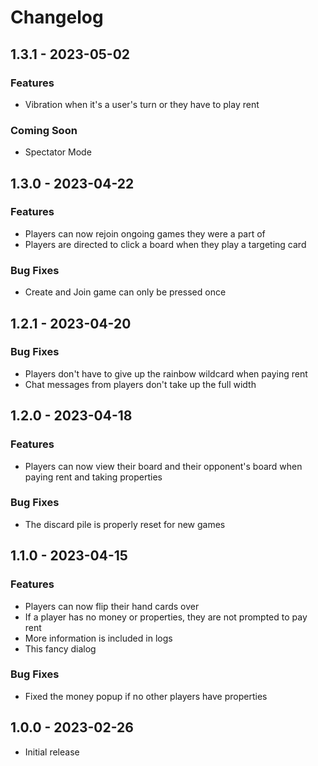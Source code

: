 # Changelog

## 1.3.1 - 2023-05-02

### Features
* Vibration when it's a user's turn or they have to play rent

### Coming Soon
* Spectator Mode


## 1.3.0 - 2023-04-22

### Features
* Players can now rejoin ongoing games they were a part of
* Players are directed to click a board when they play a targeting card

### Bug Fixes
* Create and Join game can only be pressed once


## 1.2.1 - 2023-04-20

### Bug Fixes
* Players don't have to give up the rainbow wildcard when paying rent
* Chat messages from players don't take up the full width


## 1.2.0 - 2023-04-18

### Features
* Players can now view their board and their opponent's board when paying rent and taking properties

### Bug Fixes
* The discard pile is properly reset for new games


## 1.1.0 - 2023-04-15

### Features
* Players can now flip their hand cards over
* If a player has no money or properties, they are not prompted to pay rent
* More information is included in logs
* This fancy dialog

### Bug Fixes
* Fixed the money popup if no other players have properties


## 1.0.0 - 2023-02-26
* Initial release
